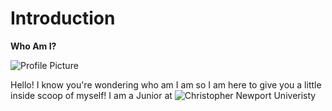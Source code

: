 # Introduction
 **Who Am I?** 


![Profile Picture](https://AdaChicas3.github.io/Ada-Chicas-CNU/images/pfp2.jpg)

Hello! I know you're wondering who am I am so I am here to give you a little inside scoop of myself! I am a Junior at ![Christopher Newport Univeristy](https://https://AdaChicas3.github.io/Ada-Chicas-CNU/cnu.edu)
